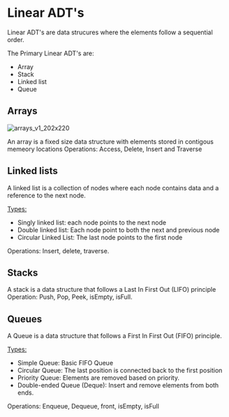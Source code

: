 
# Linear ADT's 

Linear ADT's are data strucures where the elements follow a sequential order.

The Primary Linear ADT's are:

  - Array
  - Stack
  - Linked list
  - Queue

## Arrays

![arrays_v1_202x220](https://github.com/user-attachments/assets/4341a8cc-5ea4-41ea-8b97-3556057deb6d)

An array is a fixed size data structure with elements stored in contigous memeory locations
Operations: Access, Delete, Insert and Traverse

## Linked lists

A linked list is a collection of nodes where each node contains data and a reference to the next node.

<ins> Types: </ins>
  - Singly linked list: each node points to the next node
  - Double linked list: Each node point to both the next and previous node
  - Circular Linked List: The last node points to the first node

Operations: Insert, delete, traverse.

## Stacks

A stack is a data structure that follows a Last In First Out (LIFO) principle
Operation: Push, Pop, Peek, isEmpty, isFull.

## Queues

A Queue is a data structure that follows a First In First Out (FIFO) principle.

<ins> Types: </ins>
  - Simple Queue: Basic FIFO Queue
  - Circular Queue: The last position is connected back to the first position
  - Priority Queue: Elements are removed based on priority.
  - Double-ended Queue (Deque): Insert and remove elements from both ends.

Operations: Enqueue, Dequeue, front, isEmpty, isFull
